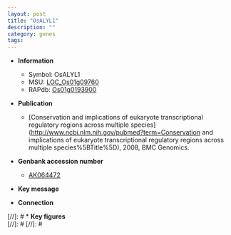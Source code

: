 ```yaml
---
layout: post
title: "OsALYL1"
description: ""
category: genes
tags: 
---
```


* **Information**  
    + Symbol: OsALYL1  
    + MSU: [LOC_Os01g09760](http://rice.plantbiology.msu.edu/cgi-bin/ORF_infopage.cgi?orf=LOC_Os01g09760)  
    + RAPdb: [Os01g0193900](http://rapdb.dna.affrc.go.jp/viewer/gbrowse_details/irgsp1?name=Os01g0193900)  

* **Publication**  
    + [Conservation and implications of eukaryote transcriptional regulatory regions across multiple species](http://www.ncbi.nlm.nih.gov/pubmed?term=Conservation and implications of eukaryote transcriptional regulatory regions across multiple species%5BTitle%5D), 2008, BMC Genomics.

* **Genbank accession number**  
    + [AK064472](http://www.ncbi.nlm.nih.gov/nuccore/AK064472)

* **Key message**  

* **Connection**  

[//]: # * **Key figures**  
[//]: # 
[//]: # 
